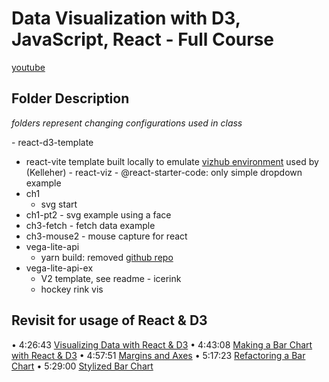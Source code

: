 # Data Visualization with D3, JavaScript, React - Full Course
[youtube](https://www.youtube.com/watch?v=2LhoCfjm8R4&t=3009s)

## Folder Description
_folders represent changing configurations used in class_

- react-d3-template
  - react-vite template built locally to emulate [vizhub environment](https://vizhub.com) used by (Kelleher)
- react-viz
  - @react-starter-code: only simple dropdown example
- ch1
  - svg start
- ch1-pt2
  - svg example using a face
- ch3-fetch
  - fetch data example
- ch3-mouse2
  - mouse capture for react
- vega-lite-api
  - yarn build: removed [github repo](https://vega.github.io/vega-lite-api/)
- vega-lite-api-ex
  - V2 template, see readme
- icerink
  - hockey rink vis


## Revisit for usage of React & D3

• 4:26:43 [Visualizing Data with React & D3](https://www.youtube.com/redirect?event=video_description&redir_token=QUFFLUhqbGhQRlkxSmpSRm9Ca3N3VFppRjVuVVVldHo5Z3xBQ3Jtc0ttMTRObng4VWVsX1IwNUhMMDRvWG85cFN0b3Y2V016a2FaeVFxZHhMdnN3eDZSMFh1VHJJX1pzbzhxMXlJVHlkUmY5dVNTdTBqV21kX0pNdFVLd2kwalBsaHJIMEVQYjJtamtwVmh5MG90OHhRZUVrbw&q=https%3A%2F%2Fvizhub.com%2Fcurran%2F1e2e55a2c06b478586a7ea8e1403b13e&v=2LhoCfjm8R4)
• 4:43:08 [Making a Bar Chart with React & D3](https://www.youtube.com/redirect?event=video_description&redir_token=QUFFLUhqbFNWMFNjampua19Vb28wVV9ILXF4Y2Rqdnd0QXxBQ3Jtc0tuem8tMUo1YkZoNGh2cVFnbUdWN3FrX2lVT3N5YlBjQVZ6M3FFQnRMTVNsS2tjREhUWHRFSk9KTFFHTWZoa1NPaDJxYTVsR3d0TUFrQ2FqLTBqaXFrYU1xTURtM0ZIU1VPTnZ2NDdfcGViVDNXeVhFQQ&q=https%3A%2F%2Fvizhub.com%2Fcurran%2F72d56b59a206431090081f2b9ab14873&v=2LhoCfjm8R4)
• 4:57:51 [Margins and Axes](https://www.youtube.com/redirect?event=video_description&redir_token=QUFFLUhqbjNwektJbVRJcG4zSEhFTzJXZDM1UXRWNk9qd3xBQ3Jtc0tsN2tHNUNsa2FoY3RlTUpKc0phNnZ1djRtRnFvSEpodE1MNml6Ylk5QkhJTGxZdFJldkxOMWRXejJlRjRxcEZST2lDZWJ4LXZIb1p0eTRJVy11YWRucDNYS0RHdXRrc0dmY3g1TFVZVzJHN2pTeGszZw&q=https%3A%2F%2Fvizhub.com%2Fcurran%2Fb9069ad0a02c4ab5b29f0b8dcb447396&v=2LhoCfjm8R4)
• 5:17:23 [Refactoring a Bar Chart](https://www.youtube.com/redirect?event=video_description&redir_token=QUFFLUhqblJMZGYyWmhXNFVuejQ3cGdEMHhDaVNoSU41Z3xBQ3Jtc0tuRWI0dnVVelMtOXJRNU4tVWJhLVVzVEFQdXRLR09Lci12SnBWMG1vSHpYSVVsWklOV2szMi04a1BaNG4wdkw3bXBpYzlISVFFZEQwOTZvR1JrV3hYTkhST2NzODdtajVSLTNnNW5hVXl3a0VPdV9jQQ&q=https%3A%2F%2Fvizhub.com%2Fcurran%2F4624fb61b2e34c208bad8e211eea90e9&v=2LhoCfjm8R4)
• 5:29:00 [Stylized Bar Chart](https://www.youtube.com/redirect?event=video_description&redir_token=QUFFLUhqbDhCVEZzNGNKRENZSUVjNGZkWGg5V1JIY1ZWZ3xBQ3Jtc0tudzNrV3ZiWjQ3WWx4dkt5TUs1b2E3b09UbzlqVnppV2RxUGxQd3NockNrZTNXOEp6V0lZenl0TElUeVBqckctNkJyY2c1MFI1Yk5WRk5uRTItYjlFeVVYLXp3d1VmWjQyLThUUzdxQ1ZiY0JiVXQyYw&q=https%3A%2F%2Fvizhub.com%2Fcurran%2F32dfc8d2393844c6a5b9d199d9a35946&v=2LhoCfjm8R4)

